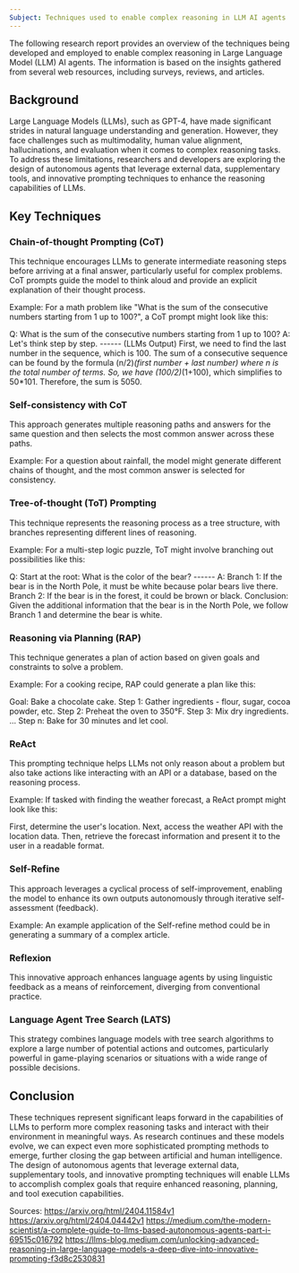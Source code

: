 ```yaml
---
Subject: Techniques used to enable complex reasoning in LLM AI agents
---
```


The following research report provides an overview of the techniques being developed and employed to enable complex reasoning in Large Language Model (LLM) AI agents. The information is based on the insights gathered from several web resources, including surveys, reviews, and articles.

## Background

Large Language Models (LLMs), such as GPT-4, have made significant strides in natural language understanding and generation. However, they face challenges such as multimodality, human value alignment, hallucinations, and evaluation when it comes to complex reasoning tasks. To address these limitations, researchers and developers are exploring the design of autonomous agents that leverage external data, supplementary tools, and innovative prompting techniques to enhance the reasoning capabilities of LLMs.

## Key Techniques

### Chain-of-thought Prompting (CoT)

This technique encourages LLMs to generate intermediate reasoning steps before arriving at a final answer, particularly useful for complex problems. CoT prompts guide the model to think aloud and provide an explicit explanation of their thought process.

Example: For a math problem like "What is the sum of the consecutive numbers starting from 1 up to 100?", a CoT prompt might look like this:

Q: What is the sum of the consecutive numbers starting from 1 up to 100?
A: Let's think step by step.
------ (LLMs Output)
First, we need to find the last number in the sequence, which is 100.
The sum of a consecutive sequence can be found by the formula (n/2)*(first number + last number) where n is the total number of terms.
So, we have (100/2)*(1+100), which simplifies to 50*101.
Therefore, the sum is 5050.

### Self-consistency with CoT

This approach generates multiple reasoning paths and answers for the same question and then selects the most common answer across these paths.

Example: For a question about rainfall, the model might generate different chains of thought, and the most common answer is selected for consistency.

### Tree-of-thought (ToT) Prompting

This technique represents the reasoning process as a tree structure, with branches representing different lines of reasoning.

Example: For a multi-step logic puzzle, ToT might involve branching out possibilities like this:

Q: Start at the root: What is the color of the bear?
------ A: Branch 1: If the bear is in the North Pole, it must be white because polar bears live there.
Branch 2: If the bear is in the forest, it could be brown or black.
Conclusion: Given the additional information that the bear is in the North Pole, we follow Branch 1 and determine the bear is white.

### Reasoning via Planning (RAP)

This technique generates a plan of action based on given goals and constraints to solve a problem.

Example: For a cooking recipe, RAP could generate a plan like this:

Goal: Bake a chocolate cake.
Step 1: Gather ingredients - flour, sugar, cocoa powder, etc.
Step 2: Preheat the oven to 350°F.
Step 3: Mix dry ingredients.
...
Step n: Bake for 30 minutes and let cool.

### ReAct

This prompting technique helps LLMs not only reason about a problem but also take actions like interacting with an API or a database, based on the reasoning process.

Example: If tasked with finding the weather forecast, a ReAct prompt might look like this:

First, determine the user's location.
Next, access the weather API with the location data.
Then, retrieve the forecast information and present it to the user in a readable format.

### Self-Refine

This approach leverages a cyclical process of self-improvement, enabling the model to enhance its own outputs autonomously through iterative self-assessment (feedback).

Example: An example application of the Self-refine method could be in generating a summary of a complex article.

### Reflexion

This innovative approach enhances language agents by using linguistic feedback as a means of reinforcement, diverging from conventional practice.

### Language Agent Tree Search (LATS)

This strategy combines language models with tree search algorithms to explore a large number of potential actions and outcomes, particularly powerful in game-playing scenarios or situations with a wide range of possible decisions.

## Conclusion

These techniques represent significant leaps forward in the capabilities of LLMs to perform more complex reasoning tasks and interact with their environment in meaningful ways. As research continues and these models evolve, we can expect even more sophisticated prompting methods to emerge, further closing the gap between artificial and human intelligence. The design of autonomous agents that leverage external data, supplementary tools, and innovative prompting techniques will enable LLMs to accomplish complex goals that require enhanced reasoning, planning, and tool execution capabilities.

Sources:
https://arxiv.org/html/2404.11584v1
https://arxiv.org/html/2404.04442v1
https://medium.com/the-modern-scientist/a-complete-guide-to-llms-based-autonomous-agents-part-i-69515c016792
https://llms-blog.medium.com/unlocking-advanced-reasoning-in-large-language-models-a-deep-dive-into-innovative-prompting-f3d8c2530831